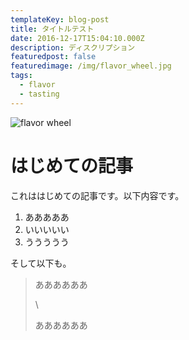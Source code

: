 ```yaml
---
templateKey: blog-post
title: タイトルテスト
date: 2016-12-17T15:04:10.000Z
description: ディスクリプション
featuredpost: false
featuredimage: /img/flavor_wheel.jpg
tags:
  - flavor
  - tasting
---
```

![flavor wheel](/img/flavor_wheel.jpg)

# はじめての記事

これははじめての記事です。以下内容です。

1. あああああ
2. いいいいい
3. ううううう

そして以下も。

> ああああああ
>
> \
>
>
> ああああああ
